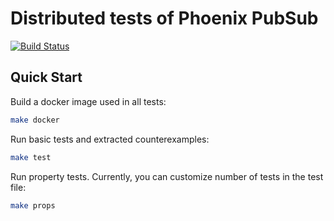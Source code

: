 # Distributed tests of Phoenix PubSub

[![Build Status](https://travis-ci.org/distributed-owls/breaking-pp.svg?branch=master)](https://travis-ci.org/distributed-owls/breaking-pp)


## Quick Start

Build a docker image used in all tests:
```bash
make docker
```

Run basic tests and extracted counterexamples:
```bash
make test
```

Run property tests. Currently, you can customize number of tests in the test file:
```bash
make props
```
